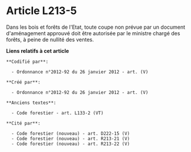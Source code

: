 # Article L213-5

Dans les bois et forêts de l'Etat, toute coupe non prévue par un document d'aménagement approuvé doit être autorisée par le
ministre chargé des forêts, à peine de nullité des ventes.

**Liens relatifs à cet article**

	**Codifié par**:

	  - Ordonnance n°2012-92 du 26 janvier 2012 - art. (V)

	**Créé par**:

	  - Ordonnance n°2012-92 du 26 janvier 2012 - art. (V)

	**Anciens textes**:

	  - Code forestier - art. L133-2 (VT)

	**Cité par**:

	  - Code forestier (nouveau) - art. D222-15 (V)
	  - Code forestier (nouveau) - art. R213-21 (V)
	  - Code forestier (nouveau) - art. R213-22 (V)
